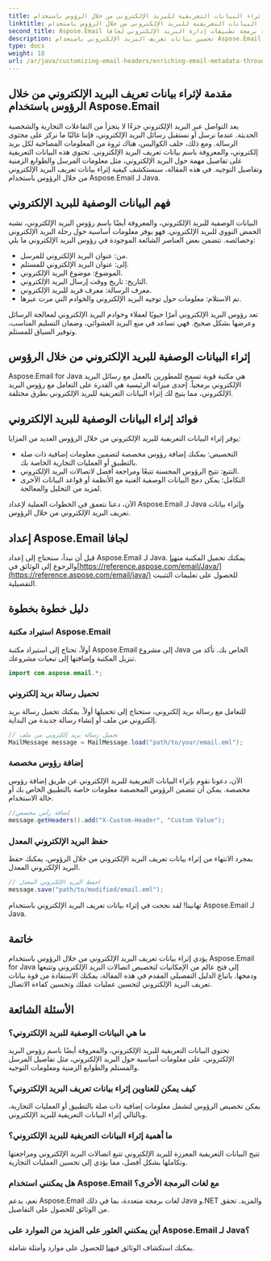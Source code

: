 ```yaml
---
title: إثراء البيانات التعريفية للبريد الإلكتروني من خلال الرؤوس باستخدام Aspose.Email
linktitle: إثراء البيانات التعريفية للبريد الإلكتروني من خلال الرؤوس باستخدام Aspose.Email
second_title: Aspose.Email واجهة برمجة تطبيقات إدارة البريد الإلكتروني لجافا
description: تحسين بيانات تعريف البريد الإلكتروني باستخدام Aspose.Email لـ Java. تعرف على كيفية إثراء رؤوس البريد الإلكتروني لتحسين التتبع والتخصيص باستخدام Aspose.Email.
type: docs
weight: 18
url: /ar/java/customizing-email-headers/enriching-email-metadata-through-headers/
---
```


## مقدمة لإثراء بيانات تعريف البريد الإلكتروني من خلال الرؤوس باستخدام Aspose.Email

يعد التواصل عبر البريد الإلكتروني جزءًا لا يتجزأ من التفاعلات التجارية والشخصية الحديثة. عندما نرسل أو نستقبل رسائل البريد الإلكتروني، فإننا غالبًا ما نركز على محتوى الرسالة. ومع ذلك، خلف الكواليس، هناك ثروة من المعلومات المصاحبة لكل بريد إلكتروني، والمعروفة باسم بيانات تعريف البريد الإلكتروني. تحتوي هذه البيانات التعريفية على تفاصيل مهمة حول البريد الإلكتروني، مثل معلومات المرسل والطوابع الزمنية وتفاصيل التوجيه. في هذه المقالة، سنستكشف كيفية إثراء بيانات تعريف البريد الإلكتروني من خلال الرؤوس باستخدام Aspose.Email لـ Java.

## فهم البيانات الوصفية للبريد الإلكتروني

البيانات الوصفية للبريد الإلكتروني، والمعروفة أيضًا باسم رؤوس البريد الإلكتروني، تشبه الحمض النووي للبريد الإلكتروني. فهو يوفر معلومات أساسية حول رحلة البريد الإلكتروني وخصائصه. تتضمن بعض العناصر الشائعة الموجودة في رؤوس البريد الإلكتروني ما يلي:

- من: عنوان البريد الإلكتروني للمرسل.
- إلى: عنوان البريد الإلكتروني للمستلم.
- الموضوع: موضوع البريد الإلكتروني.
- التاريخ: تاريخ ووقت إرسال البريد الإلكتروني.
- معرف الرسالة: معرف فريد للبريد الإلكتروني.
- تم الاستلام: معلومات حول توجيه البريد الإلكتروني والخوادم التي مرت عبرها.

تعد رؤوس البريد الإلكتروني أمرًا حيويًا لعملاء وخوادم البريد الإلكتروني لمعالجة الرسائل وعرضها بشكل صحيح. فهي تساعد في منع البريد العشوائي، وضمان التسليم المناسب، وتوفير السياق للمستلم.

## إثراء البيانات الوصفية للبريد الإلكتروني من خلال الرؤوس

Aspose.Email for Java هي مكتبة قوية تسمح للمطورين بالعمل مع رسائل البريد الإلكتروني برمجياً. إحدى ميزاته الرئيسية هي القدرة على التعامل مع رؤوس البريد الإلكتروني، مما يتيح لك إثراء البيانات التعريفية للبريد الإلكتروني بطرق مختلفة.

## فوائد إثراء البيانات الوصفية للبريد الإلكتروني

يوفر إثراء البيانات التعريفية للبريد الإلكتروني من خلال الرؤوس العديد من المزايا:

- التخصيص: يمكنك إضافة رؤوس مخصصة لتضمين معلومات إضافية ذات صلة بالتطبيق أو العمليات التجارية الخاصة بك.
- التتبع: تتيح الرؤوس المحسنة تتبعًا ومراجعة أفضل لاتصالات البريد الإلكتروني.
- التكامل: يمكن دمج البيانات الوصفية الغنية مع الأنظمة أو قواعد البيانات الأخرى لمزيد من التحليل والمعالجة.

الآن، دعنا نتعمق في الخطوات العملية لإعداد Aspose.Email لـ Java وإثراء بيانات تعريف البريد الإلكتروني من خلال الرؤوس.

## إعداد Aspose.Email لجافا

 قبل أن نبدأ، ستحتاج إلى إعداد Aspose.Email لـ Java. يمكنك تحميل المكتبة من[هنا](https://releases.aspose.com/email/java/) والرجوع إلى الوثائق في[https://reference.aspose.com/email/Java/](https://reference.aspose.com/email/java/) للحصول على تعليمات التثبيت التفصيلية.

## دليل خطوة بخطوة

### استيراد مكتبة Aspose.Email

أولاً، تحتاج إلى استيراد مكتبة Aspose.Email إلى مشروع Java الخاص بك. تأكد من تنزيل المكتبة وإضافتها إلى تبعيات مشروعك.

```java
import com.aspose.email.*;
```

### تحميل رسالة بريد إلكتروني

للتعامل مع رسالة بريد إلكتروني، ستحتاج إلى تحميلها أولاً. يمكنك تحميل رسالة بريد إلكتروني من ملف أو إنشاء رسالة جديدة من البداية.

```java
// تحميل رسالة بريد إلكتروني من ملف
MailMessage message = MailMessage.load("path/to/your/email.eml");
```

### إضافة رؤوس مخصصة

الآن، دعونا نقوم بإثراء البيانات التعريفية للبريد الإلكتروني عن طريق إضافة رؤوس مخصصة. يمكن أن تتضمن الرؤوس المخصصة معلومات خاصة بالتطبيق الخاص بك أو حالة الاستخدام.

```java
//إضافة رأس مخصص
message.getHeaders().add("X-Custom-Header", "Custom Value");
```

### حفظ البريد الإلكتروني المعدل

بمجرد الانتهاء من إثراء بيانات تعريف البريد الإلكتروني من خلال الرؤوس، يمكنك حفظ البريد الإلكتروني المعدل.

```java
// احفظ البريد الإلكتروني المعدل
message.save("path/to/modified/email.eml");
```

تهانينا! لقد نجحت في إثراء بيانات تعريف البريد الإلكتروني باستخدام Aspose.Email لـ Java.

## خاتمة

يؤدي إثراء بيانات تعريف البريد الإلكتروني من خلال الرؤوس باستخدام Aspose.Email for Java إلى فتح عالم من الإمكانيات لتخصيص اتصالات البريد الإلكتروني وتتبعها ودمجها. باتباع الدليل التفصيلي المقدم في هذه المقالة، يمكنك الاستفادة من قوة بيانات تعريف البريد الإلكتروني لتحسين عمليات عملك وتحسين كفاءة الاتصال.

## الأسئلة الشائعة

### ما هي البيانات الوصفية للبريد الإلكتروني؟

تحتوي البيانات التعريفية للبريد الإلكتروني، والمعروفة أيضًا باسم رؤوس البريد الإلكتروني، على معلومات أساسية حول البريد الإلكتروني، مثل تفاصيل المرسل والمستلم والطوابع الزمنية ومعلومات التوجيه.

### كيف يمكن للعناوين إثراء بيانات تعريف البريد الإلكتروني؟

يمكن تخصيص الرؤوس لتشمل معلومات إضافية ذات صلة بالتطبيق أو العمليات التجارية، وبالتالي إثراء البيانات التعريفية للبريد الإلكتروني.

### ما أهمية إثراء البيانات التعريفية للبريد الإلكتروني؟

تتيح البيانات التعريفية المعززة للبريد الإلكتروني تتبع اتصالات البريد الإلكتروني ومراجعتها وتكاملها بشكل أفضل، مما يؤدي إلى تحسين العمليات التجارية.

### هل يمكنني استخدام Aspose.Email مع لغات البرمجة الأخرى؟

نعم، يدعم Aspose.Email لغات برمجة متعددة، بما في ذلك Java و.NET والمزيد. تحقق من الوثائق للحصول على التفاصيل.

### أين يمكنني العثور على المزيد من الموارد على Aspose.Email لـ Java؟

 يمكنك استكشاف الوثائق في[هنا](https://reference.aspose.com/email/java/) للحصول على موارد وأمثلة شاملة.
